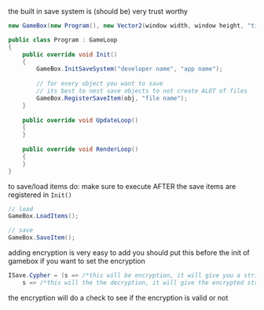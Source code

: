 the built in save system is (should be) very trust worthy

```C#
new GameBox(new Program(), new Vector2(window width, window height, "title"))

public class Program : GameLoop 
{
    public override void Init() 
    {
        GameBox.InitSaveSystem("developer name", "app name");
        
        // for every object you want to save
        // its best to nest save objects to not create ALOT of files
        GameBox.RegisterSaveItem(obj, "file name");
    }
    
    public override void UpdateLoop()
    {
    }
    
    public override void RenderLoop()
    {
    }
}
```

to save/load items do:
make sure to execute AFTER the save items are registered in `Init()`

```c#
// load
GameBox.LoadItems();

// save
GameBox.SaveItem();
```

adding encryption is very easy to add
you should put this before the init of gamebox if you want to set
the encryption

```C#
ISave.Cypher = (s => /*this will be encryption, it will give you a string and it wants the encrypted string back*/,
    s => /*this will the the decryption, it will give the encrypted string and it wants the decrypted string*/); 
```

the encryption will do a check to see if the encryption is valid or not